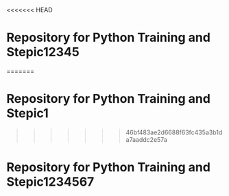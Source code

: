 <<<<<<< HEAD
# Repository for Python Training and Stepic12345
=======
# Repository for Python Training and Stepic1
>>>>>>> 46bf483ae2d6688f63fc435a3b1da7aaddc2e57a

# Repository for Python Training and Stepic1234567
